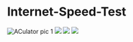 # Internet-Speed-Test

![ACulator pic 1](img/1.png)
![](https://img.shields.io/badge/Tool_Used-Tkinter-orange.svg)
![](https://img.shields.io/badge/Python_Version-3.8.5-blue.svg)
![](https://img.shields.io/badge/Status-Complete-green.svg)


